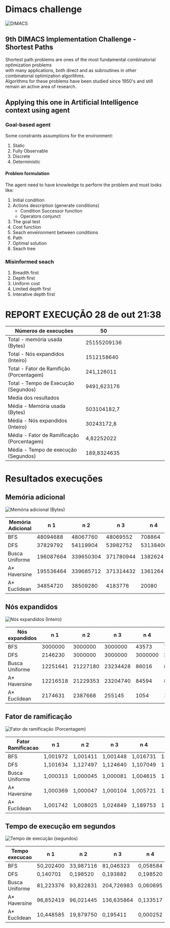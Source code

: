 # Dimacs challenge

![DIMACS](http://www.diag.uniroma1.it/challenge9/images/dimacs_logo.gif)

## 9th DIMACS Implementation Challenge - Shortest Paths

<p>
    Shortest path problems are ones of the most fundamental combinatorial optimization problems </br>with many applications, both direct and as subroutines in other combinatorial optimization algorithms. </br>Algorithms for these problems have been studied since 1950's and still remain an active area of research. 
</p>

## Applying this one in Artificial Intelligence context using agent

### Goal-based agent

Some constraints assumptions for the environment:

1. Static
2. Fully Observable
3. Discrete
4. Deterministic

#### Problem formulation

The agent need to have knowledge to perform the problem and must looks like:

1. Initial condition
2. Actions description (generate conditions)
    - Condition Successor function
    - Operators conjunct
3. The goal test
4. Cost function
5. Seach enveironment between conditions
6. Path
7. Optimal solution
8. Seach tree

### Misinformed seach

1. Breadth first
2. Depth first
3. Uniform cost
4. Limited depth first
5. Interative depth first

# REPORT EXECUÇÃO 28 de out 21:38
| Números de execuções                       | 50          |   |   |   |   |   |   |   |   |
|--------------------------------------------|-------------|---|---|---|---|---|---|---|---|
| Total - memória usada (Bytes)              | 25155209136 |   |   |   |   |   |   |   |   |
| Total - Nós expandidos (Inteiro)           | 1512158640  |   |   |   |   |   |   |   |   |
| Total - Fator de Ramifição (Porcentagem)   | 241,126011  |   |   |   |   |   |   |   |   |
| Total - Tempo de Execução (Segundos)       | 9491,623176 |   |   |   |   |   |   |   |   |
| Media dos resultados                       |             |   |   |   |   |   |   |   |   |
| Média - Memória usada (Bytes)              | 503104182,7 |   |   |   |   |   |   |   |   |
| Média - Nós expandidos (Inteiro)           | 30243172,8  |   |   |   |   |   |   |   |   |
| Média - Fator de Ramificação (Porcentagem) | 4,82252022  |   |   |   |   |   |   |   |   |
| Média - Tempo de execução (Segundos)       | 189,8324635 |   |   |   |   |   |   |   |   |


# Resultados execuções

## Memória adicional

![Memória adicional (Bytes)](https://github.com/Samuel-Jonas/dimacs-seach/assets/49986895/cfcb4b37-333e-4617-97e0-734977399084)

| Memória Adicional | n 1       | n 2       | n 3       | n 4      | n 5      | n 6       | n 7      | n 8       | n 9       | n 10      | n 11      | n 12      | n 13      | n 14      | n 15      | n 16      | n 17     | n 18      | n 19      | n 20      | n 21     | n 22      | n 23      | n 24      | n 25     | n 26     | n 27      | n 28      | n 29      | n 30     | n 31      | n 32      | n 33     | n 34      | n 35      | n 36      | n 37      | n 38      | n 39      | n 40      | n 41      | n 42      | n 43      | n 44     | n 45      | n 46     | n 47      |
|-------------------|-----------|-----------|-----------|----------|----------|-----------|----------|-----------|-----------|-----------|-----------|-----------|-----------|-----------|-----------|-----------|----------|-----------|-----------|-----------|----------|-----------|-----------|-----------|----------|----------|-----------|-----------|-----------|----------|-----------|-----------|----------|-----------|-----------|-----------|-----------|-----------|-----------|-----------|-----------|-----------|-----------|----------|-----------|----------|-----------|
| BFS               |  48094688 |  48067760 |  48069552 |   708864 | 12483712 |  48105312 | 48079920 |  48038000 |  48083248 |  48082016 |  48052352 |  48084976 |  48053360 |  48100608 |  48106672 |  48072448 | 18213504 |  48085840 |  48039744 |  48083856 | 48057216 |  48049616 |  48098320 |  48092128 | 48110976 | 19020192 |  48108256 |  48084768 |  48047136 | 31125136 |  48076864 |  48066960 | 48071392 |  48097984 |  48100992 |  48114544 |  48098912 |  48075824 |  48049200 |  48100144 |  48039280 |  48052688 |  48072432 | 48067568 |  48053664 | 35734512 |  48053360 |
| DFS               |  37829792 |  54119904 |  53982752 | 53138400 | 53377824 |  53076352 | 53163296 |  54791360 |  53109648 |  54121728 |  53038464 |  54087536 |  53808944 |  25776688 |  54116688 |  53998000 | 52058496 |  53118368 |  54671392 |  53976880 | 54468640 |  53319328 |  52258640 |  53952912 | 53328880 | 53130160 |  52794288 |  54565680 |  54751376 | 53280640 |  53099456 |  18083168 | 54296032 |  52268160 |  54119968 |  31993056 |  53334352 |  54338304 |  54112464 |  52175168 |  31005568 |  52784304 |  53145472 | 54473552 |  53222768 | 53172288 |  54034640 |
| Busca Uniforme    | 196087664 | 339650304 | 371780944 |  1382624 | 13115520 | 364900480 | 93624240 | 273148112 | 300221200 | 262863088 | 191707584 | 346783856 | 204218080 | 289831872 | 305693248 | 101461920 | 15459680 | 258092960 | 109707520 | 346462656 | 59577104 | 195723136 | 102405104 | 366301200 | 62838864 | 21858688 | 326267280 | 255768672 | 242004336 | 33190848 | 250293616 | 214049680 | 64544016 | 210571872 | 151988192 | 188695968 | 214428704 | 110176240 | 151062784 | 186210512 | 302520128 | 203320016 | 368441168 | 51972784 | 315682704 | 29864480 | 237148688 |
| A* Haversine      | 195536464 | 339685712 | 371314432 |  1361264 | 13032976 | 364921904 | 93690352 | 272521824 | 298719136 | 263032336 | 192645280 | 346930080 | 205901216 | 289393520 | 305381088 | 101546704 | 15452448 | 258229296 | 109630048 | 346174096 | 59263760 | 197119792 | 101961632 | 367972112 | 61911024 | 21725568 | 326180896 | 256758400 | 242241408 | 33136992 | 250313712 | 213729296 | 64989760 | 208375824 | 152893984 | 187952512 | 214132704 | 112647344 | 149372688 | 185386432 | 301015344 | 203098672 | 367432176 | 52217808 | 315616496 | 29621728 | 237177232 |
| A* Euclidean      |  34854720 |  38509280 |   4183776 |    20080 |  2627920 |   6420432 | 13752832 | 101152496 |  25839584 |  20106896 |  54336208 |  20129936 |  73852432 |  54528464 |   2332544 |  13589200 |  3336560 |  29003616 |  38875024 |  12767120 |  9414512 |  34228752 |   2919888 |  94429040 |  3522384 |  4137040 |  28099072 |   5263728 |  37990288 |  3305072 |  50968416 |  28049952 |  1478928 |  11281888 |  21309952 |   7386064 |  31020368 |  23882208 |  55245312 |   5939936 |  79976704 |  47684416 |  29227008 |  7202192 | 126730288 |  1512816 |  65788944 |

## Nós expandidos
![Nós expandidos (Inteiro)](https://github.com/Samuel-Jonas/dimacs-seach/assets/49986895/406b0c76-3d05-4337-8b64-313d398f2081)

| Nós expandidos | n 1      | n 2      | n 3      | n 4     | n 5     | n 6      | n 7     | n 8      | n 9      | n 10     | n 11     | n 12     | n 13     | n 14     | n 15     | n 16    | n 17    | n 18     | n 19    | n 20     | n 21    | n 22     | n 23    | n 24     | n 25    | n 26    | n 27     | n 28     | n 29     | n 30    | n 31     | n 32     | n 33    | n 34     | n 35    | n 36     | n 37     | n 38    | n 39    | n 40     | n 41     | n 42     | n 43     | n 44    | n 45     | n 46    | n 47     |
|----------------|----------|----------|----------|---------|---------|----------|---------|----------|----------|----------|----------|----------|----------|----------|----------|---------|---------|----------|---------|----------|---------|----------|---------|----------|---------|---------|----------|----------|----------|---------|----------|----------|---------|----------|---------|----------|----------|---------|---------|----------|----------|----------|----------|---------|----------|---------|----------|
| BFS            |  3000000 |  3000000 |  3000000 |   43573 |  778106 |  3000000 | 3000000 |  3000000 |  3000000 |  3000000 |  3000000 |  3000000 |  3000000 |  3000000 |  3000000 | 3000000 | 1136020 |  3000000 | 3000000 |  3000000 | 3000000 |  3000000 | 3000000 |  3000000 | 3000000 | 1185691 |  3000000 |  3000000 |  3000000 | 1941842 |  3000000 |  3000000 | 3000000 |  3000000 | 3000000 |  3000000 |  3000000 | 3000000 | 3000000 |  3000000 |  3000000 |  3000000 |  3000000 | 3000000 |  3000000 | 2228579 |  3000000 |
| DFS            |  2146230 |  3000000 |  3000000 | 3000000 | 3000000 |  3000000 | 3000000 |  3000000 |  3000000 |  3000000 |  3000000 |  3000000 |  3000000 |  1416439 |  3000000 | 3000000 | 3000000 |  3000000 | 3000000 |  3000000 | 3000000 |  3000000 | 3000000 |  3000000 | 3000000 | 3000000 |  3000000 |  3000000 |  3000000 | 3000000 |  3000000 |   996310 | 3000000 |  3000000 | 3000000 |  1779646 |  3000000 | 3000000 | 3000000 |  3000000 |  1812400 |  3000000 |  3000000 | 3000000 |  3000000 | 3000000 |  3000000 |
| Busca Uniforme | 12251641 | 21227180 | 23234428 |   86016 |  818413 | 22804935 | 5847968 | 17069803 | 18761023 | 16426787 | 11977950 | 21672388 | 12760136 | 18112458 | 19104229 | 6338310 |  965536 | 16128539 | 6854352 | 21652742 | 3722552 | 12228953 | 6397882 | 22892466 | 3923618 | 1364443 | 20390775 | 15982743 | 15123152 | 2072222 | 15640487 | 13375953 | 4032458 | 13157344 | 9496868 | 11790087 | 13398453 | 6883709 | 9437539 | 11634611 | 18905366 | 12703006 | 23025134 | 3247049 | 19729168 | 1863751 | 14818616 |
| A* Haversine   | 12216518 | 21229353 | 23204740 |   84594 |  813012 | 22806124 | 5851811 | 17030189 | 18666414 | 16437106 | 12035802 | 21681376 | 12864863 | 18084656 | 19084803 | 6343073 |  964995 | 16136619 | 6849074 | 21634585 | 3702882 | 12315675 | 6370015 | 22996930 | 3865357 | 1355745 | 20385443 | 16044100 | 15137617 | 2068742 | 15641437 | 13355570 | 4060047 | 13019754 | 9552878 | 11742465 | 13379572 | 7037301 | 9331304 | 11582121 | 18810621 | 12688759 | 22960799 | 3262328 | 19724983 | 1847794 | 14820305 |
| A* Euclidean   |  2174631 |  2387668 |   255145 |    1054 |  163308 |   394248 |  856868 |  6308555 |  1611527 |  1243633 |  3391599 |  1240674 |  4611597 |  3403317 |   137766 |  847711 |  207922 |  1809727 | 2426533 |   790179 |  586055 |  2134003 |  180434 |  5896690 |  217319 |  257352 |  1750899 |   321687 |  2369789 |  205488 |  3181699 |  1749015 |   88852 |   703346 | 1329188 |   454718 |  1934876 | 1490381 | 3450003 |   365556 |  4985147 |  2975861 |  1822635 |  448625 |  7915993 |   92754 |  4108287 |

## Fator de ramificação
![Fator de ramificação (Porcentagem)](https://github.com/Samuel-Jonas/dimacs-seach/assets/49986895/a10efa3d-8271-4bed-a25e-1ad557d1bbe4)

| Fator Ramificacao | n 1      | n 2      | n 3      | n 4      | n 5      | n 6      | n 7      | n 8      | n 9      | n 10     | n 11     | n 12     | n 13     | n 14     | n 15     | n 16     | n 17     | n 18     | n 19     | n 20     | n 21     | n 22     | n 23     | n 24     | n 25     | n 26     | n 27     | n 28     | n 29     | n 30     | n 31     | n 32     | n 33     | n 34     | n 35     | n 36     | n 37     | n 38     | n 39     | n 40     | n 41     | n 42     | n 43     | n 44     | n 45     | n 46     | n 47     |
|-------------------|----------|----------|----------|----------|----------|----------|----------|----------|----------|----------|----------|----------|----------|----------|----------|----------|----------|----------|----------|----------|----------|----------|----------|----------|----------|----------|----------|----------|----------|----------|----------|----------|----------|----------|----------|----------|----------|----------|----------|----------|----------|----------|----------|----------|----------|----------|----------|
| BFS               | 1,001972 | 1,001411 | 1,001448 | 1,016731 | 1,002730 | 1,002193 | 1,001664 | 1,000791 | 1,001734 | 1,001708 | 1,001090 | 1,001770 | 1,001111 | 1,002095 | 1,002222 | 1,001509 | 1,002044 | 1,001788 | 1,000827 | 1,001746 | 1,001191 | 1,001033 | 1,002048 | 1,001919 | 1,002311 | 1,002588 | 1,002255 | 1,001765 | 1,000981 | 1,001791 | 1,001601 | 1,001394 | 1,001487 | 1,002041 | 1,002103 | 1,002386 | 1,002060 | 1,001579 | 1,001024 | 1,002086 | 1,000818 | 1,001097 | 1,001508 | 1,001407 | 1,001117 | 1,002166 | 1,001111 |
| DFS               | 1,101634 | 1,127497 | 1,124640 | 1,107049 | 1,112037 | 1,105757 | 1,107568 | 1,141486 | 1,106450 | 1,127535 | 1,104967 | 1,126823 | 1,121019 | 1,137388 | 1,127430 | 1,124958 | 1,084551 | 1,106632 | 1,138987 | 1,124518 | 1,134763 | 1,110819 | 1,088721 | 1,124018 | 1,111018 | 1,106878 | 1,099880 | 1,136784 | 1,140653 | 1,110013 | 1,106238 | 1,134382 | 1,131167 | 1,088919 | 1,127499 | 1,123574 | 1,111132 | 1,132047 | 1,127342 | 1,086982 | 1,069215 | 1,099672 | 1,107197 | 1,134865 | 1,108807 | 1,107755 | 1,125721 |
| Busca Uniforme    | 1,000313 | 1,000045 | 1,000081 | 1,004615 | 1,001596 | 1,000059 | 1,000606 | 1,000114 | 1,000149 | 1,000131 | 1,000315 | 1,000074 | 1,000274 | 1,000112 | 1,000084 | 1,000483 | 1,000718 | 1,000141 | 1,000345 | 1,000054 | 1,000273 | 1,000306 | 1,000381 | 1,000059 | 1,000971 | 1,001264 | 1,000046 | 1,000175 | 1,000140 | 1,001064 | 1,000183 | 1,000161 | 1,000382 | 1,000258 | 1,000252 | 1,000289 | 1,000249 | 1,000335 | 1,000412 | 1,000305 | 1,000113 | 1,000354 | 1,000106 | 1,000385 | 1,000051 | 1,001491 | 1,000214 |
| A* Haversine      | 1,000369 | 1,000047 | 1,000104 | 1,005721 | 1,001904 | 1,000066 | 1,000655 | 1,000142 | 1,000189 | 1,000147 | 1,000376 | 1,000081 | 1,000308 | 1,000135 | 1,000079 | 1,000567 | 1,000810 | 1,000168 | 1,000409 | 1,000060 | 1,000298 | 1,000350 | 1,000406 | 1,000058 | 1,001056 | 1,001550 | 1,000042 | 1,000206 | 1,000163 | 1,001121 | 1,000203 | 1,000188 | 1,000446 | 1,000287 | 1,000314 | 1,000389 | 1,000278 | 1,000449 | 1,000481 | 1,000391 | 1,000151 | 1,000387 | 1,000162 | 1,000394 | 1,000053 | 1,001928 | 1,000221 |
| A* Euclidean      | 1,001742 | 1,008025 | 1,024849 | 1,189753 | 1,005732 | 1,017826 | 1,003131 | 1,002136 | 1,002138 | 1,010491 | 1,001301 | 1,014062 | 1,000906 | 1,001384 | 1,058193 | 1,001903 | 1,002943 | 1,001657 | 1,001300 | 1,009827 | 1,004012 | 1,002480 | 1,011406 | 1,000869 | 1,013018 | 1,004710 | 1,003022 | 1,022677 | 1,001942 | 1,005246 | 1,001203 | 1,002348 | 1,040292 | 1,002518 | 1,002019 | 1,015196 | 1,002014 | 1,001514 | 1,000820 | 1,015563 | 1,002687 | 1,001483 | 1,002223 | 1,003368 | 1,000587 | 1,019363 | 1,000857 |

## Tempo de execução em segundos
![Tempo de execução (segundos)](https://github.com/Samuel-Jonas/dimacs-seach/assets/49986895/1ce7c7a4-3f39-4a7c-8405-3750293f7c32)

| Tempo execucao | n 1       | n 2       | n 3        | n 4      | n 5      | n 6        | n 7       | n 8        | n 9        | n 10      | n 11      | n 12      | n 13      | n 14       | n 15       | n 16      | n 17     | n 18      | n 19      | n 20       | n 21      | n 22      | n 23      | n 24       | n 25      | n 26      | n 27       | n 28       | n 29      | n 30      | n 31       | n 32      | n 33      | n 34       | n 35      | n 36      | n 37       | n 38      | n 39      | n 40       | n 41       | n 42      | n 43       | n 44      | n 45      | n 46      | n 47      |
|----------------|-----------|-----------|------------|----------|----------|------------|-----------|------------|------------|-----------|-----------|-----------|-----------|------------|------------|-----------|----------|-----------|-----------|------------|-----------|-----------|-----------|------------|-----------|-----------|------------|------------|-----------|-----------|------------|-----------|-----------|------------|-----------|-----------|------------|-----------|-----------|------------|------------|-----------|------------|-----------|-----------|-----------|-----------|
| BFS            | 50,202400 | 33,987116 |  81,046323 | 0,058584 | 3,728093 |  50,335731 | 35,881119 |  23,209099 |  97,014514 | 34,617446 | 31,153358 | 32,138662 | 34,821333 |  43,297751 |  55,441700 | 32,659383 | 6,899140 | 35,634428 | 29,961593 |  47,527029 | 49,916048 | 31,989096 | 36,250504 |  67,536252 | 51,516250 | 17,659801 |  68,108380 |  55,639504 | 30,591458 | 22,877253 |  53,460967 | 37,322051 | 28,798699 |  73,159432 | 66,262036 | 77,324223 |  58,869621 | 33,348114 | 33,025188 | 110,414321 |  24,881136 | 31,794137 |  41,816971 | 40,409277 | 26,483575 | 30,421547 | 23,439998 |
| DFS            |  0,140701 |  0,198520 |   0,193882 | 0,198520 | 0,202392 |   0,192145 |  0,207888 |   0,196502 |   0,187960 |  0,194133 |  0,192059 |  0,184030 |  0,195724 |   0,092153 |   0,193418 |  0,191736 | 0,192359 |  0,190736 |  0,202491 |   0,193236 |  0,195915 |  0,192919 |  0,192520 |   0,194671 |  0,192921 |  0,191117 |   0,192171 |   0,197499 |  0,195949 |  0,188130 |   0,194169 |  0,064902 |  0,193835 |   0,194244 |  0,198004 |  0,113798 |   0,196715 |  0,194573 |  0,194043 |   0,188875 |   0,113379 |  0,186854 |   0,187697 |  0,190798 |  0,187990 |  0,189494 |  0,189199 |
| Busca Uniforme | 81,223376 | 93,822831 | 204,726983 | 0,060695 | 1,058338 | 136,802960 | 24,024000 |  64,151058 | 182,958208 | 83,934405 | 54,266500 | 80,658493 | 83,098319 | 112,628552 | 110,373744 | 24,931610 | 0,943816 | 85,032275 | 15,487999 | 124,987776 | 11,577315 | 60,658164 | 25,890163 | 188,781797 | 21,680358 |  3,925697 | 175,469523 | 121,066430 | 73,365710 |  7,257601 | 110,331345 | 59,508031 | 10,509537 | 116,801286 | 72,173737 | 69,989334 | 113,306115 | 26,322878 | 50,311044 | 130,564463 |  57,755206 | 62,464251 | 146,455393 | 10,611578 | 89,842553 |  6,022900 | 70,502789 |
| A* Haversine   | 96,852419 | 96,021445 | 136,635864 | 0,133517 | 1,601845 | 143,953708 | 29,631017 |  60,226904 | 166,360356 | 74,863960 | 57,580763 | 83,561002 | 61,048185 | 126,122141 |  99,070752 | 25,286378 | 1,737628 | 87,197448 | 20,187770 | 102,838331 | 13,453794 | 56,696916 | 30,560312 | 143,251044 | 21,841352 |  5,006686 | 160,571848 | 117,396289 | 53,654805 |  7,759587 |  90,855014 | 70,786260 | 12,067276 | 120,650342 | 66,335386 | 86,030418 | 114,347523 | 29,741868 | 34,313886 | 117,896344 |  67,210588 | 71,969710 | 150,707556 | 11,627930 | 93,358606 |  7,579137 | 77,201394 |
| A* Euclidean   | 10,448585 | 19,879750 |   0,195411 | 0,000252 | 0,143536 |   0,334213 |  2,255694 | 168,495408 |   4,181114 |  8,646924 | 16,979748 |  2,677435 | 20,900802 |  25,635868 |   0,056442 |  2,260643 | 0,125708 |  4,057092 | 13,421564 |   1,671677 |  1,394241 |  8,832763 |  0,204542 |  49,037776 |  0,381101 |  0,442600 |  12,030735 |   0,951950 | 14,386106 |  0,267355 |  17,633217 | 11,622650 |  0,090266 |   1,724978 |  6,617612 |  0,990854 |  14,659715 |  5,300307 | 11,633073 |   1,826870 | 177,855587 | 15,112927 |   7,534613 |  0,796298 | 55,593191 |  0,086776 | 18,563160 |
